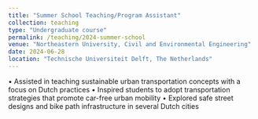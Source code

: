 ```yaml
---
title: "Summer School Teaching/Program Assistant"
collection: teaching
type: "Undergraduate course"
permalink: /teaching/2024-summer-school
venue: "Northeastern University, Civil and Environmental Engineering"
date: 2024-06-28
location: "Technische Universiteit Delft, The Netherlands"
---
```


•	Assisted in teaching sustainable urban transportation concepts with a focus on Dutch practices
•	Inspired students to adopt transportation strategies that promote car-free urban mobility
•	Explored safe street designs and bike path infrastructure in several Dutch cities
